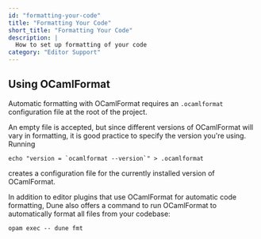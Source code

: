 ```yaml
---
id: "formatting-your-code"
title: "Formatting Your Code"
short_title: "Formatting Your Code"
description: |
  How to set up formatting of your code
category: "Editor Support"
---
```


## Using OCamlFormat

Automatic formatting with OCamlFormat requires an `.ocamlformat` configuration
file at the root of the project.

An empty file is accepted, but since different versions of OCamlFormat will
vary in formatting, it is good practice to specify the version you're using.
Running

```shell
echo "version = `ocamlformat --version`" > .ocamlformat
```

creates a configuration file for the currently installed version of
OCamlFormat.

In addition to editor plugins that use OCamlFormat for automatic code
formatting, Dune also offers a command to run OCamlFormat to automatically
format all files from your codebase:

```shell
opam exec -- dune fmt
```
